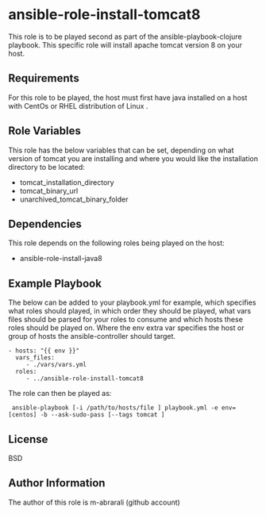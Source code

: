 ansible-role-install-tomcat8
============================

This role is to be played second as part of the ansible-playbook-clojure playbook. This specific role will install apache tomcat version 8 on your host.

Requirements
------------

For this role to be played, the host must first have java installed on a host with CentOs or RHEL distribution of Linux .

Role Variables
--------------

This role has the below variables that can be set, depending on what version of tomcat you are installing and where you would like the installation directory to be located:

- tomcat_installation_directory
- tomcat_binary_url
- unarchived_tomcat_binary_folder


Dependencies
------------

This role depends on the following roles being played on the host:

- ansible-role-install-java8

Example Playbook
----------------

The below can be added to your playbook.yml for example, which specifies what roles should played, in which order they should be played, what vars files should be parsed for your roles to consume and which hosts these roles should be played on. Where the env extra var specifies the host or group of hosts the ansible-controller should target.

    - hosts: "{{ env }}"
      vars_files:
         - ./vars/vars.yml
      roles:
         - ../ansible-role-install-tomcat8

 The role can then be played as:

     ansible-playbook [-i /path/to/hosts/file ] playbook.yml -e env=[centos] -b --ask-sudo-pass [--tags tomcat ]

License
-------

BSD

Author Information
------------------

The author of this role is m-abrarali (github account)
